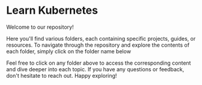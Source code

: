 # Learn Kubernetes

Welcome to our repository!

Here you'll find various folders, each containing specific projects, guides, or resources. To navigate through the repository and explore the contents of each folder, simply click on the folder name below

Feel free to click on any folder above to access the corresponding content and dive deeper into each topic. If you have any questions or feedback, don't hesitate to reach out. Happy exploring!
